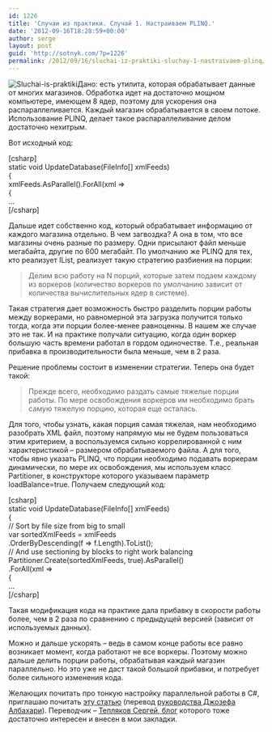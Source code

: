 ```yaml
---
id: 1226
title: 'Случаи из практики. Случай 1. Настраиваем PLINQ.'
date: '2012-09-16T18:28:59+00:00'
author: serge
layout: post
guid: 'http://sotnyk.com/?p=1226'
permalink: /2012/09/16/sluchai-iz-praktiki-sluchay-1-nastraivaem-plinq/
---
```


![](http://localhost/wp-content/uploads/2012/09/Sluchai-is-praktiki-198x300.jpg "Sluchai-is-praktiki")Дано: есть утилита, которая обрабатывает данные от многих магазинов. Обработка идет на достаточно мощном компьютере, имеющем 8 ядер, поэтому для ускорения она распараллеливается. Каждый магазин обрабатывается в своем потоке. Использование PLINQ, делает такое распараллеливание делом достаточно нехитрым.

Вот исходный код:

\[csharp\]  
static void UpdateDatabase(FileInfo\[\] xmlFeeds)  
{  
 xmlFeeds.AsParallel().ForAll(xml =&gt;  
 {  
 …  
\[/csharp\]

Дальше идет собственно код, который обрабатывает информацию от каждого магазина отдельно. В чем загвоздка? А она в том, что все магазины очень разные по размеру. Одни присылают файл меньше мегабайта, другие по 600 мегабайт. По умолчанию же PLINQ для тех, кто реализует IList, реализует такую стратегию разбиения на порции:

> Делим всю работу на N порций, которые затем подаем каждому из воркеров (количество воркеров по умолчанию зависит от количества вычислительных ядер в системе).

Такая стратегия дает возможность быстро разделить порции работы между воркерами, но равномерной эта загрузка получится только тогда, когда эти порции более-менее равноценны. В нашем же случае это не так. И на практике получали ситуацию, когда один воркер большую часть времени работал в гордом одиночестве. Т.е., реальная прибавка в производительности была меньше, чем в 2 раза.

Решение проблемы состоит в изменении стратегии. Теперь она будет такой:

> Прежде всего, необходимо раздать самые тяжелые порции работы. По мере освобождения воркеров им необходимо брать самую тяжелую порцию, которая еще осталась.

Для того, чтобы узнать, какая порция самая тяжелая, нам необходимо разобрать XML файл, поэтому напрямую мы не будем пользоваться этим критерием, а воспользуемся сильно коррелированной с ним характеристикой – размером обрабатываемого файла. А для того, чтобы явно указать PLINQ, что порции необходимо подавать воркерам динамически, по мере их освобождения, мы используем класс Partitioner, в конструкторе которого указываем параметр loadBalance=true. Получаем следующий код:

\[csharp\]  
static void UpdateDatabase(FileInfo\[\] xmlFeeds)  
{  
 // Sort by file size from big to small  
 var sortedXmlFeeds = xmlFeeds  
 .OrderByDescending(f =&gt; f.Length).ToList();  
 // And use sectioning by blocks to right work balancing  
 Partitioner.Create(sortedXmlFeeds, true).AsParallel()  
 .ForAll(xml =&gt;  
 {  
 …  
\[/csharp\]

Такая модификация кода на практике дала прибавку в скорости работы более, чем в 2 раза по сравнению с предыдущей версией (зависит от используемых данных).

Можно и дальше ускорять – ведь в самом конце работы все равно возникает момент, когда работают не все воркеры. Поэтому можно дальше делить порции работы, обрабатывая каждый магазин параллельно. Но это уже не даст такой большой прибавки, и потребует более сильного изменения кода.

Желающих почитать про тонкую настройку параллельной работы в C#, приглашаю почитать [эту статью](http://rsdn.ru/article/dotnet/Threading_In_C_Sharp_Part_3.xml?print) (перевод [руководства Джозефа Албахари](http://www.albahari.com/threading/)). Переводчик – [Тепляков Сергей, блог](http://sergeyteplyakov.blogspot.com/) которого тоже достаточно интересен и внесен в мои закладки.
